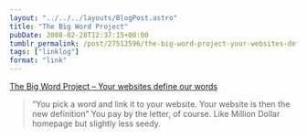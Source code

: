 ```yaml
---
layout: "../../../layouts/BlogPost.astro"
title: "The Big Word Project"
pubDate: 2008-02-28T12:37:15+00:00
tumblr_permalink: /post/27512596/the-big-word-project-your-websites-define-our
tags: ["linklog"]
format: "link"
---
```


[The Big Word Project &#8211; Your websites define our words][1]

> &ldquo;You pick a word and link it to your website. Your website is then the new definition&rdquo; You pay by the letter, of course. Like Million Dollar homepage but slightly less seedy.

[1]: http://www.thebigwordproject.com/
